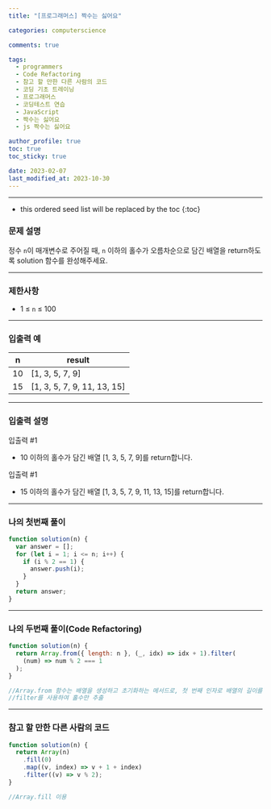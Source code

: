 ```yaml
---
title: "[프로그래머스] 짝수는 싫어요"

categories: computerscience

comments: true

tags:
  - programmers
  - Code Refactoring
  - 참고 할 만한 다른 사람의 코드
  - 코딩 기초 트레이닝
  - 프로그래머스
  - 코딩테스트 연습
  - JavaScript
  - 짝수는 싫어요
  - js 짝수는 싫어요

author_profile: true
toc: true
toc_sticky: true

date: 2023-02-07
last_modified_at: 2023-10-30
---
```


---

<!-- prettier-ignore -->
* this ordered seed list will be replaced by the toc 
{:toc}

### 문제 설명

정수 `n`이 매개변수로 주어질 때, `n` 이하의 홀수가 오름차순으로 담긴 배열을 return하도록 solution 함수를 완성해주세요.

---

### 제한사항

- 1 ≤ `n` ≤ 100

---

### 입출력 예

| n   | result                      |
| --- | --------------------------- |
| 10  | [1, 3, 5, 7, 9]             |
| 15  | [1, 3, 5, 7, 9, 11, 13, 15] |

---

### 입출력 설명

입출력 #1

- 10 이하의 홀수가 담긴 배열 [1, 3, 5, 7, 9]를 return합니다.

입출력 #1

- 15 이하의 홀수가 담긴 배열 [1, 3, 5, 7, 9, 11, 13, 15]를 return합니다.

---

### 나의 첫번째 풀이

```jsx
function solution(n) {
  var answer = [];
  for (let i = 1; i <= n; i++) {
    if (i % 2 == 1) {
      answer.push(i);
    }
  }
  return answer;
}
```

---

### 나의 두번째 풀이(Code Refactoring)

```jsx
function solution(n) {
  return Array.from({ length: n }, (_, idx) => idx + 1).filter(
    (num) => num % 2 === 1
  );
}

//Array.from 함수는 배열을 생성하고 초기화하는 메서드로, 첫 번째 인자로 배열의 길이를 지정하고 두 번째 인자로 콜백 함수
//filter를 사용하여 홀수만 추출
```

---

### 참고 할 만한 다른 사람의 코드

```jsx
function solution(n) {
  return Array(n)
    .fill(0)
    .map((v, index) => v + 1 + index)
    .filter((v) => v % 2);
}

//Array.fill 이용
```
